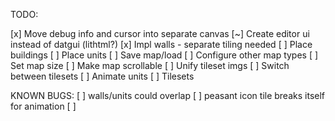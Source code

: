 TODO:

[x] Move debug info and cursor into separate canvas
[~] Create editor ui instead of datgui (lithtml?)
[x] Impl walls - separate tiling needed
[ ] Place buildings
[ ] Place units
[ ] Save map/load
[ ] Configure other map types
[ ] Set map size
[ ] Make map scrollable
[ ] Unify tileset imgs
[ ] Switch between tilesets
[ ] Animate units
[ ] Tilesets

KNOWN BUGS:
[ ] walls/units could overlap
[ ] peasant icon tile breaks itself for animation
[ ] 
